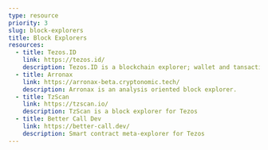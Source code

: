 ```yaml
---
type: resource
priority: 3
slug: block-explorers
title: Block Explorers
resources:
  - title: Tezos.ID
    link: https://tezos.id/
    description: Tezos.ID is a blockchain explorer; wallet and tansaction monitoring tool
  - title: Arronax
    link: https://arronax-beta.cryptonomic.tech/
    description: Arronax is an analysis oriented block explorer.
  - title: TzScan
    link: https://tzscan.io/
    description: TzScan is a block explorer for Tezos
  - title: Better Call Dev
    link: https://better-call.dev/
    description: Smart contract meta-explorer for Tezos
---
```

